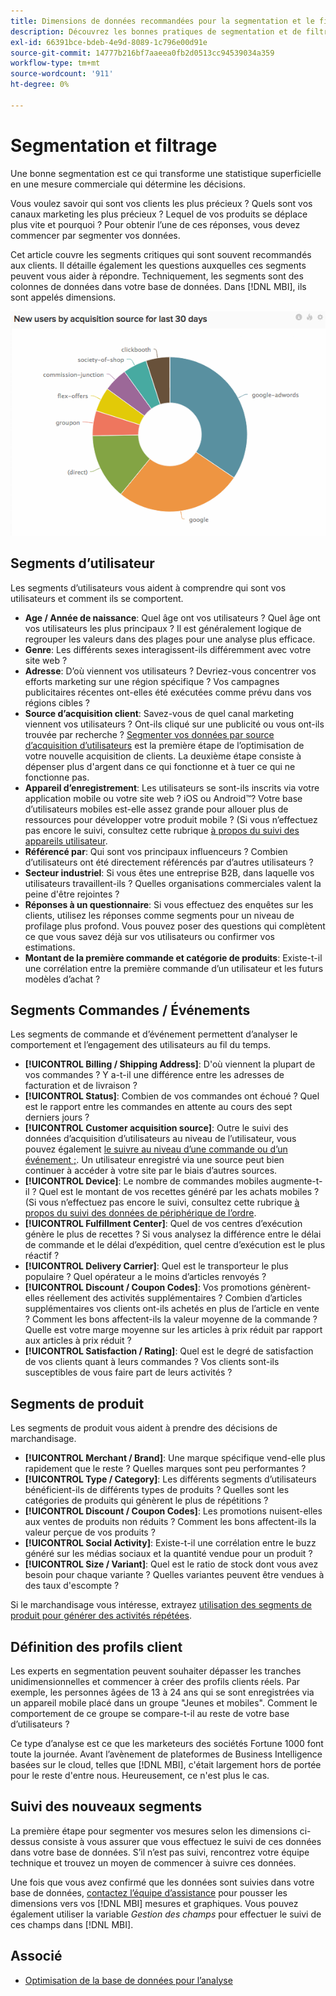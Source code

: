 ```yaml
---
title: Dimensions de données recommandées pour la segmentation et le filtrage
description: Découvrez les bonnes pratiques de segmentation et de filtrage.
exl-id: 66391bce-bdeb-4e9d-8089-1c796e00d91e
source-git-commit: 14777b216bf7aaeea0fb2d0513cc94539034a359
workflow-type: tm+mt
source-wordcount: '911'
ht-degree: 0%

---
```


# Segmentation et filtrage

Une bonne segmentation est ce qui transforme une statistique superficielle en une mesure commerciale qui détermine les décisions.

Vous voulez savoir qui sont vos clients les plus précieux ? Quels sont vos canaux marketing les plus précieux ? Lequel de vos produits se déplace plus vite et pourquoi ? Pour obtenir l’une de ces réponses, vous devez commencer par segmenter vos données.

Cet article couvre les segments critiques qui sont souvent recommandés aux clients. Il détaille également les questions auxquelles ces segments peuvent vous aider à répondre. Techniquement, les segments sont des colonnes de données dans votre base de données. Dans [!DNL MBI], ils sont appelés dimensions.

![](../../mbi/assets/mbi-critical-segments.png)


## Segments d’utilisateur

Les segments d’utilisateurs vous aident à comprendre qui sont vos utilisateurs et comment ils se comportent.

* **Age / Année de naissance**: Quel âge ont vos utilisateurs ? Quel âge ont vos utilisateurs les plus principaux ? Il est généralement logique de regrouper les valeurs dans des plages pour une analyse plus efficace.
* **Genre**: Les différents sexes interagissent-ils différemment avec votre site web ?
* **Adresse**: D’où viennent vos utilisateurs ? Devriez-vous concentrer vos efforts marketing sur une région spécifique ? Vos campagnes publicitaires récentes ont-elles été exécutées comme prévu dans vos régions cibles ?
* **Source d’acquisition client**\: Savez-vous de quel canal marketing viennent vos utilisateurs ? Ont-ils cliqué sur une publicité ou vous ont-ils trouvée par recherche ? [Segmenter vos données par source d’acquisition d’utilisateurs](../data-analyst/analysis/google-track-user-acq.md) est la première étape de l’optimisation de votre nouvelle acquisition de clients. La deuxième étape consiste à dépenser plus d&#39;argent dans ce qui fonctionne et à tuer ce qui ne fonctionne pas.
* **Appareil d’enregistrement**: Les utilisateurs se sont-ils inscrits via votre application mobile ou votre site web ? iOS ou Android™? Votre base d’utilisateurs mobiles est-elle assez grande pour allouer plus de ressources pour développer votre produit mobile ? (Si vous n’effectuez pas encore le suivi, consultez cette rubrique [à propos du suivi des appareils utilisateur](../data-analyst/analysis/track-usr-dev-browser.md).
* **Référencé par**: Qui sont vos principaux influenceurs ? Combien d’utilisateurs ont été directement référencés par d’autres utilisateurs ?
* **Secteur industriel**: Si vous êtes une entreprise B2B, dans laquelle vos utilisateurs travaillent-ils ? Quelles organisations commerciales valent la peine d&#39;être rejointes ?
* **Réponses à un questionnaire**: Si vous effectuez des enquêtes sur les clients, utilisez les réponses comme segments pour un niveau de profilage plus profond. Vous pouvez poser des questions qui complètent ce que vous savez déjà sur vos utilisateurs ou confirmer vos estimations.
* **Montant de la première commande et catégorie de produits**: Existe-t-il une corrélation entre la première commande d’un utilisateur et les futurs modèles d’achat ?

## Segments Commandes / Événements

Les segments de commande et d’événement permettent d’analyser le comportement et l’engagement des utilisateurs au fil du temps.

* **[!UICONTROL Billing / Shipping Address]**: D&#39;où viennent la plupart de vos commandes ? Y a-t-il une différence entre les adresses de facturation et de livraison ?
* **[!UICONTROL Status]**: Combien de vos commandes ont échoué ? Quel est le rapport entre les commandes en attente au cours des sept derniers jours ?
* **[!UICONTROL Customer acquisition source]**: Outre le suivi des données d’acquisition d’utilisateurs au niveau de l’utilisateur, vous pouvez également [le suivre au niveau d’une commande ou d’un événement ;](../data-analyst/analysis/google-track-user-acq.md). Un utilisateur enregistré via une source peut bien continuer à accéder à votre site par le biais d’autres sources.
* **[!UICONTROL Device]**: Le nombre de commandes mobiles augmente-t-il ? Quel est le montant de vos recettes généré par les achats mobiles ? (Si vous n’effectuez pas encore le suivi, consultez cette rubrique [à propos du suivi des données de périphérique de l’ordre](../data-analyst/analysis/track-usr-dev-browser.md).
* **[!UICONTROL Fulfillment Center]**: Quel de vos centres d’exécution génère le plus de recettes ? Si vous analysez la différence entre le délai de commande et le délai d’expédition, quel centre d’exécution est le plus réactif ?
* **[!UICONTROL Delivery Carrier]**: Quel est le transporteur le plus populaire ? Quel opérateur a le moins d’articles renvoyés ?
* **[!UICONTROL Discount / Coupon Codes]**: Vos promotions génèrent-elles réellement des activités supplémentaires ? Combien d’articles supplémentaires vos clients ont-ils achetés en plus de l’article en vente ? Comment les bons affectent-ils la valeur moyenne de la commande ? Quelle est votre marge moyenne sur les articles à prix réduit par rapport aux articles à prix réduit ?
* **[!UICONTROL Satisfaction / Rating]**: Quel est le degré de satisfaction de vos clients quant à leurs commandes ? Vos clients sont-ils susceptibles de vous faire part de leurs activités ?

## Segments de produit

Les segments de produit vous aident à prendre des décisions de marchandisage.

* **[!UICONTROL Merchant / Brand]**: Une marque spécifique vend-elle plus rapidement que le reste ? Quelles marques sont peu performantes ?
* **[!UICONTROL Type / Category]**: Les différents segments d’utilisateurs bénéficient-ils de différents types de produits ? Quelles sont les catégories de produits qui génèrent le plus de répétitions ?
* **[!UICONTROL Discount / Coupon Codes]**: Les promotions nuisent-elles aux ventes de produits non réduits ? Comment les bons affectent-ils la valeur perçue de vos produits ?
* **[!UICONTROL Social Activity]**: Existe-t-il une corrélation entre le buzz généré sur les médias sociaux et la quantité vendue pour un produit ?
* **[!UICONTROL Size / Variant]**: Quel est le ratio de stock dont vous avez besoin pour chaque variante ? Quelles variantes peuvent être vendues à des taux d&#39;escompte ?

Si le marchandisage vous intéresse, extrayez [utilisation des segments de produit pour générer des activités répétées](../data-analyst/analysis/most-value-source-channel.md).

## Définition des profils client

Les experts en segmentation peuvent souhaiter dépasser les tranches unidimensionnelles et commencer à créer des profils clients réels. Par exemple, les personnes âgées de 13 à 24 ans qui se sont enregistrées via un appareil mobile placé dans un groupe &quot;Jeunes et mobiles&quot;. Comment le comportement de ce groupe se compare-t-il au reste de votre base d’utilisateurs ?

Ce type d’analyse est ce que les marketeurs des sociétés Fortune 1000 font toute la journée. Avant l’avènement de plateformes de Business Intelligence basées sur le cloud, telles que [!DNL MBI], c&#39;était largement hors de portée pour le reste d&#39;entre nous. Heureusement, ce n&#39;est plus le cas.

## Suivi des nouveaux segments

La première étape pour segmenter vos mesures selon les dimensions ci-dessus consiste à vous assurer que vous effectuez le suivi de ces données dans votre base de données. S’il n’est pas suivi, rencontrez votre équipe technique et trouvez un moyen de commencer à suivre ces données.

Une fois que vous avez confirmé que les données sont suivies dans votre base de données, [contactez l’équipe d’assistance](https://experienceleague.adobe.com/docs/commerce-knowledge-base/kb/troubleshooting/miscellaneous/mbi-service-policies.html?lang=en) pour pousser les dimensions vers vos [!DNL MBI] mesures et graphiques. Vous pouvez également utiliser la variable *Gestion des champs* pour effectuer le suivi de ces champs dans [!DNL MBI].

## Associé

* [Optimisation de la base de données pour l’analyse](../best-practices/opt-db-analysis.md)
